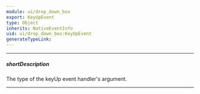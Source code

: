 ```yaml
---
module: ui/drop_down_box
export: KeyUpEvent
type: Object
inherits: NativeEventInfo
uid: ui/drop_down_box:KeyUpEvent
generateTypeLink: 
---
```

---
##### shortDescription
The type of the keyUp event handler's argument.

---
<!-- Description goes here -->